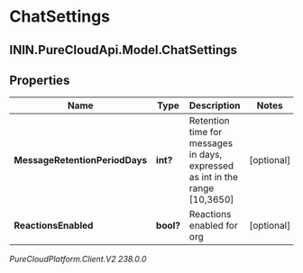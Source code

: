 # ChatSettings

## ININ.PureCloudApi.Model.ChatSettings

## Properties

|Name | Type | Description | Notes|
|------------ | ------------- | ------------- | -------------|
| **MessageRetentionPeriodDays** | **int?** | Retention time for messages in days, expressed as int in the range [10,3650] | [optional] |
| **ReactionsEnabled** | **bool?** | Reactions enabled for org | [optional] |



_PureCloudPlatform.Client.V2 238.0.0_
